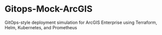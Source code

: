 # Gitops-Mock-ArcGIS
GitOps-style deployment simulation for ArcGIS Enterprise using Terraform, Helm, Kubernetes, and Prometheus
